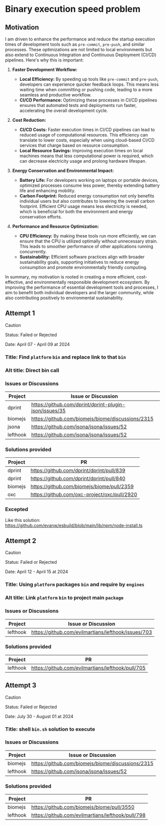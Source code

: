 # Binary execution speed problem

## Motivation

I am driven to enhance the performance and reduce the startup execution times of development tools such as `pre-commit`, `pre-push`, and similar processes. These optimizations are not limited to local environments but also extend to Continuous Integration and Continuous Deployment (CI/CD) pipelines. Here's why this is important:

1. **Faster Development Workflow:**

    - **Local Efficiency:** By speeding up tools like `pre-commit` and `pre-push`, developers can experience quicker feedback loops. This means less waiting time when committing or pushing code, leading to a more seamless and productive workflow.
    - **CI/CD Performance:** Optimizing these processes in CI/CD pipelines ensures that automated tests and deployments run faster, accelerating the overall development cycle.

2. **Cost Reduction:**

    - **CI/CD Costs:** Faster execution times in CI/CD pipelines can lead to reduced usage of computational resources. This efficiency can translate to lower costs, especially when using cloud-based CI/CD services that charge based on resource consumption.
    - **Local Resource Savings:** Improving execution times on local machines means that less computational power is required, which can decrease electricity usage and prolong hardware lifespan.

3. **Energy Conservation and Environmental Impact:**

    - **Battery Life:** For developers working on laptops or portable devices, optimized processes consume less power, thereby extending battery life and enhancing mobility.
    - **Carbon Footprint:** Reduced energy consumption not only benefits individual users but also contributes to lowering the overall carbon footprint. Efficient CPU usage means less electricity is needed, which is beneficial for both the environment and energy conservation efforts.

4. **Performance and Resource Optimization:**

    - **CPU Efficiency:** By making these tools run more efficiently, we can ensure that the CPU is utilized optimally without unnecessary strain. This leads to smoother performance of other applications running concurrently.
    - **Sustainability:** Efficient software practices align with broader sustainability goals, supporting initiatives to reduce energy consumption and promote environmentally friendly computing.

In summary, my motivation is rooted in creating a more efficient, cost-effective, and environmentally responsible development ecosystem. By improving the performance of essential development tools and processes, I aim to benefit both individual developers and the larger community, while also contributing positively to environmental sustainability.

## Attempt 1

> [!CAUTION]
> Status: Failed or Rejected

Date: April 07 - April 09 at 2024

### Title: Find `platform` `bin` and replace link to that `bin`

### Alt title: Direct bin call

### Issues or Discussions

| Project  | Issue or Discussion                                    |
| -------- | ------------------------------------------------------ |
| dprint   | https://github.com/dprint/dprint-plugin-json/issues/35 |
| biomejs  | https://github.com/biomejs/biome/discussions/2315      |
| jsona    | https://github.com/jsona/jsona/issues/52               |
| lefthook | https://github.com/jsona/jsona/issues/52               |

### Solutions provided

| Project | PR                                           |
| ------- | -------------------------------------------- |
| dprint  | https://github.com/dprint/dprint/pull/839    |
| dprint  | https://github.com/dprint/dprint/pull/840    |
| biomejs | https://github.com/biomejs/biome/pull/2359   |
| oxc     | https://github.com/oxc-project/oxc/pull/2920 |

### Excepted

Like this solution: https://github.com/evanw/esbuild/blob/main/lib/npm/node-install.ts

## Attempt 2

> [!CAUTION]
> Status: Failed or Rejected

Date: April 12 - April 15 at 2024

### Title: Using `platform` packages `bin` and require by `engines`

### Alt title: Link `platform` `bin` to project main `package`

### Issues or Discussions

| Project  | Issue or Discussion                                 |
| -------- | --------------------------------------------------- |
| lefthook | https://github.com/evilmartians/lefthook/issues/703 |

### Solutions provided

| Project  | PR                                                |
| -------- | ------------------------------------------------- |
| lefthook | https://github.com/evilmartians/lefthook/pull/705 |

## Attempt 3

> [!CAUTION]
> Status: Failed or Rejected

Date: July 30 - August 01 at 2024

### Title: shell `bin.sh` solution to execute

### Issues or Discussions

| Project  | Issue or Discussion                               |
| -------- | ------------------------------------------------- |
| biomejs  | https://github.com/biomejs/biome/discussions/2315 |
| lefthook | https://github.com/jsona/jsona/issues/52          |

### Solutions provided

| Project  | PR                                                |
| -------- | ------------------------------------------------- |
| biomejs  | https://github.com/biomejs/biome/pull/3550        |
| lefthook | https://github.com/evilmartians/lefthook/pull/798 |
